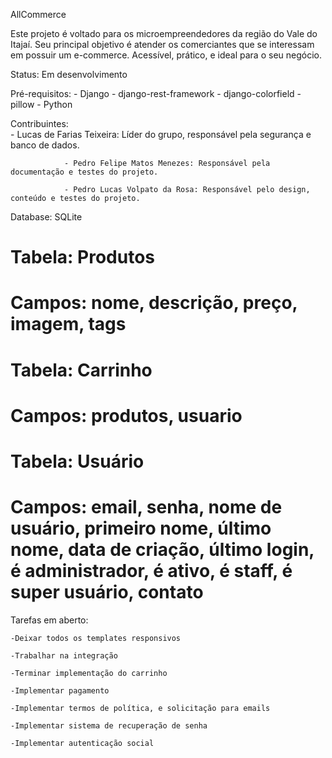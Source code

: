 AllCommerce

Este projeto é voltado para os microempreendedores da região do Vale do Itajaí. Seu principal objetivo é atender os comerciantes que se interessam em possuir um e-commerce. Acessível, prático, e ideal para o seu negócio.

Status: Em desenvolvimento

Pré-requisitos: 
                - Django
                - django-rest-framework
                - django-colorfield
                - pillow
                - Python

Contribuintes:  
                - Lucas de Farias Teixeira: Líder do grupo, responsável pela segurança e banco de dados.
                
                - Pedro Felipe Matos Menezes: Responsável pela documentação e testes do projeto.

                - Pedro Lucas Volpato da Rosa: Responsável pelo design, conteúdo e testes do projeto.

Database: SQLite

# Tabela: Produtos
# Campos: nome, descrição, preço, imagem, tags

# Tabela: Carrinho
# Campos: produtos, usuario

# Tabela: Usuário
# Campos: email, senha, nome de usuário, primeiro nome, último nome, data de criação, último login, é administrador, é ativo, é staff, é super usuário, contato


Tarefas em aberto:

    -Deixar todos os templates responsivos

    -Trabalhar na integração

    -Terminar implementação do carrinho

    -Implementar pagamento

    -Implementar termos de política, e solicitação para emails

    -Implementar sistema de recuperação de senha

    -Implementar autenticação social